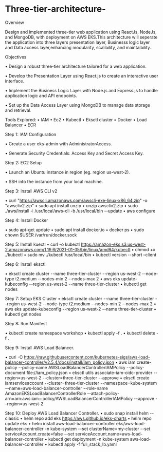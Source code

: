 # Three-tier-architecture-

Overview

Design and implemented three-tier web application using ReactJs, NodeJs, and MongoDB, with deployment on AWS EKS.This architecture will seperate the application into three layers presentation layer, Businesss logic layer and Data access layer,enhancing modularity, scalibility, and maintaibility.

Objectives

   •	Design a robust three-tier architecture tailored for a web application.
 
   •	Develop the Presentation Layer using React.js to create an interactive user interface.
 
   •	Implement the Business Logic Layer with Node.js and Express.js to handle application 
      logic and API endpoints.
    
   •	Set up the Data Access Layer using MongoDB to manage data storage and retrieval.

 Tools Explored:
    •	IAM
    •	Ec2
    •	Kubectl
    •	Eksctl cluster 
    •	Docker
    •	Load Balancer
    •	ECR


Step 1: IAM Configuration

•	Create a user eks-admin with AdministratorAccess.

•	Generate Security Credentials: Access Key and Secret Access Key.

Step 2: EC2 Setup

•	Launch an Ubuntu instance in region (eg. region us-west-2).

•	SSH into the instance from your local machine.

Step 3: Install AWS CLI v2

  •	curl "https://awscli.amazonaws.com/awscli-exe-linux-x86_64.zip" -o "awscliv2.zip"
  •	sudo apt install unzip
  •	unzip awscliv2.zip
  •	sudo ./aws/install -i /usr/local/aws-cli -b /usr/local/bin --update
  •	aws configure

Step 4: Install Docker

   •	sudo apt-get update
   •	sudo apt install docker.io
   •	docker ps
   •	sudo chown $USER /var/run/docker.sock

Step 5: Install kuectl
   •	curl -o kubectl https://amazon-eks.s3.us-west-2.amazonaws.com/1.19.6/2021-01-05/bin/linux/amd64/kubectl 
   •	chmod +x ./kubectl
   •	sudo mv ./kubectl /usr/local/bin
   •	kubectl version --short –client
   
Step 6: Install eksctl

   •	eksctl create cluster --name three-tier-cluster --region us-west-2 --node-type t2.medium --nodes-min 2 --nodes-max 2
   •	aws eks update-kubeconfig --region us-west-2 --name three-tier-cluster
   •	kubectl get nodes
   
Step 7: Setup EKS Cluster
   •	eksctl create cluster --name three-tier-cluster --region us-west-2 --node-type t2.medium --nodes-min 2 --nodes-max 2
   •	aws eks update-kubeconfig --region us-west-2 --name three-tier-cluster
   •	kubectl get nodes
   
Step 8: Run Manifest

  •	kubectl create namespace workshop
  •	kubectl apply -f .
  •	kubectl delete -f .
  
Step 9: Install AWS Load Balancer.

   •	curl -O https://raw.githubusercontent.com/kubernetes-sigs/aws-load-balancer-controller/v2.5.4/docs/install/iam_policy.json
   •	aws iam create-policy --policy-name AWSLoadBalancerControllerIAMPolicy --policy-document file://iam_policy.json
   •	eksctl utils associate-iam-oidc-provider --region=us-west-2 --cluster=three-tier-cluster --approve
   •	eksctl create iamserviceaccount --cluster=three-tier-cluster --namespace=kube-system --name=aws-load-balancer-controller --role-name AmazonEKSLoadBalancerControllerRole --attach-policy- 
      arn=arn:aws:iam:::policy/AWSLoadBalancerControllerIAMPolicy --approve --region=us-west-2
         
Step 10: Deploy AWS Load Balancer Controller.
   •	sudo snap install helm --classic
   •	helm repo add eks https://aws.github.io/eks-charts
   •	helm repo update eks
   •	helm install aws-load-balancer-controller eks/aws-load-balancer-controller -n kube-system --set clusterName=my-cluster --set serviceAccount.create=false --set serviceAccount.name=aws-load-balancer-controller
   •	kubectl get deployment -n kube-system aws-load-balancer-controller
   •	kubectl apply -f full_stack_lb.yaml



